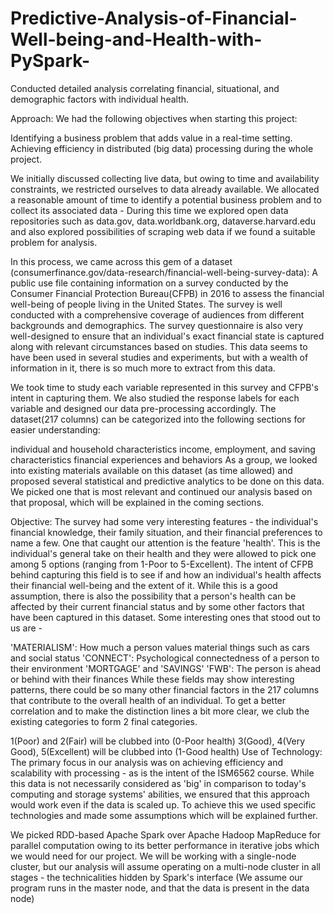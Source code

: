 # Predictive-Analysis-of-Financial-Well-being-and-Health-with-PySpark-
Conducted detailed analysis correlating financial, situational, and demographic factors with individual health. 

Approach:
We had the following objectives when starting this project:

Identifying a business problem that adds value in a real-time setting.
Achieving efficiency in distributed (big data) processing during the whole project.

We initially discussed collecting live data, but owing to time and availability constraints, we restricted ourselves to data already available. We allocated a reasonable amount of time to identify a potential business problem and to collect its associated data - During this time we explored open data repositories such as data.gov, data.worldbank.org, dataverse.harvard.edu and also explored possibilities of scraping web data if we found a suitable problem for analysis.

In this process, we came across this gem of a dataset (consumerfinance.gov/data-research/financial-well-being-survey-data): A public use file containing information on a survey conducted by the Consumer Financial Protection Bureau(CFPB) in 2016 to assess the financial well-being of people living in the United States. The survey is well conducted with a comprehensive coverage of audiences from different backgrounds and demographics. The survey questionnaire is also very well-designed to ensure that an individual's exact financial state is captured along with relevant circumstances based on studies. This data seems to have been used in several studies and experiments, but with a wealth of information in it, there is so much more to extract from this data.

We took time to study each variable represented in this survey and CFPB's intent in capturing them. We also studied the response labels for each variable and designed our data pre-processing accordingly. The dataset(217 columns) can be categorized into the following sections for easier understanding:

individual and household characteristics
income, employment, and saving characteristics
financial experiences and behaviors
As a group, we looked into existing materials available on this dataset (as time allowed) and proposed several statistical and predictive analytics to be done on this data. We picked one that is most relevant and continued our analysis based on that proposal, which will be explained in the coming sections.

Objective:
The survey had some very interesting features - the individual's financial knowledge, their family situation, and their financial preferences to name a few. One that caught our attention is the feature 'health'. This is the individual's general take on their health and they were allowed to pick one among 5 options (ranging from 1-Poor to 5-Excellent). The intent of CFPB behind capturing this field is to see if and how an individual's health affects their financial well-being and the extent of it. While this is a good assumption, there is also the possibility that a person's health can be affected by their current financial status and by some other factors that have been captured in this dataset. Some interesting ones that stood out to us are -

'MATERIALISM': How much a person values material things such as cars and social status
'CONNECT': Psychological connectedness of a person to their environment
'MORTGAGE' and 'SAVINGS'
'FWB': The person is ahead or behind with their finances
While these fields may show interesting patterns, there could be so many other financial factors in the 217 columns that contribute to the overall health of an individual. To get a better correlation and to make the distinction lines a bit more clear, we club the existing categories to form 2 final categories.

1(Poor) and 2(Fair) will be clubbed into (0-Poor health)
3(Good), 4(Very Good), 5(Excellent) will be clubbed into (1-Good health)
Use of Technology:
The primary focus in our analysis was on achieving efficiency and scalability with processing - as is the intent of the ISM6562 course. While this data is not necessarily considered as 'big' in comparison to today's computing and storage systems' abilities, we ensured that this approach would work even if the data is scaled up. To achieve this we used specific technologies and made some assumptions which will be explained further.

We picked RDD-based Apache Spark over Apache Hadoop MapReduce for parallel computation owing to its better performance in iterative jobs which we would need for our project.
We will be working with a single-node cluster, but our analysis will assume operating on a multi-node cluster in all stages - the technicalities hidden by Spark's interface (We assume our program runs in the master node, and that the data is present in the data node)
